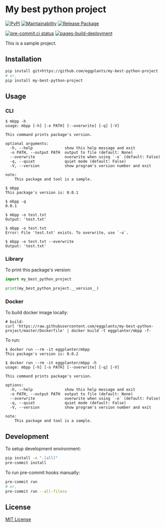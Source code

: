 # My best python project

[![PyPI](
  https://img.shields.io/pypi/v/my-best-python-project?color=blue
  )](
  https://pypi.org/project/my-best-python-project/
) [![Maintainability](
  https://api.codeclimate.com/v1/badges/e6d94059d1dc7f08d2a4/maintainability
  )](
  https://codeclimate.com/github/eggplants/my-best-python-project/maintainability
) [![Release Package](
  https://github.com/eggplants/my-best-python-project/actions/workflows/release.yml/badge.svg
  )](
  https://github.com/eggplants/my-best-python-project/actions/workflows/release.yml
)

[![pre-commit.ci status](
  https://results.pre-commit.ci/badge/github/eggplants/my-best-python-project/master.svg
  )](
  https://results.pre-commit.ci/latest/github/eggplants/my-best-python-project/master
) [![pages-build-deployment](
  https://github.com/eggplants/my-best-python-project/actions/workflows/pages/pages-build-deployment/badge.svg
  )](
  https://github.com/eggplants/my-best-python-project/actions/workflows/pages/pages-build-deployment
)

This is a sample project.

## Installation

```sh
pip install git+https://github.com/eggplants/my-best-python-project
# or,
pip install my-best-python-project
```

## Usage

### CLI

```shellsession
$ mbpp -h
usage: mbpp [-h] [-o PATH] [--overwrite] [-q] [-V]

This command prints package's version.

optional arguments:
  -h, --help              show this help message and exit
  -o PATH, --output PATH  output to file (default: None)
  --overwrite             overwrite when using `-o` (default: False)
  -q, --quiet             quiet mode (default: False)
  -V, --version           show program's version number and exit

note:
    This package and tool is a sample.

$ mbpp
This package's version is: 0.0.1

$ mbpp -q
0.0.1

$ mbpp -o test.txt
Output: 'test.txt'

$ mbpp -o test.txt
Error: File 'test.txt' exists. To overwrite, use `-o`.

$ mbpp -o test.txt --overwrite
Output: 'test.txt'
```

### Library

To print this package's version:

```python
import my_best_python_project

print(my_best_python_project.__version__)
```

### Docker

To build docker image locally:

```
# build:
curl 'https://raw.githubusercontent.com/eggplants/my-best-python-project/master/Dockerfile' | docker build -t eggplanter/mbpp -f-
```

To run:

```shellsession
$ docker run --rm -it eggplanter/mbpp
This package's version is: 0.0.2

$ docker run --rm -it eggplanter/mbpp -h
usage: mbpp [-h] [-o PATH] [--overwrite] [-q] [-V]

This command prints package's version.

options:
  -h, --help              show this help message and exit
  -o PATH, --output PATH  output to file (default: None)
  --overwrite             overwrite when using `-o` (default: False)
  -q, --quiet             quiet mode (default: False)
  -V, --version           show program's version number and exit

note:
    This package and tool is a sample.
```

## Development

To setup development environment:

```sh
pip install -e ".[all]"
pre-commit install
```

To run pre-commit hooks manually:

```sh
pre-commit run
# or,
pre-commit run --all-fileso
```

## License

[MIT License](https://github.com/eggplants/my-best-python-project/blob/master/LICENSE)
